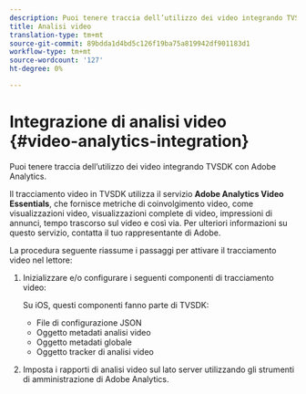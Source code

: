 ```yaml
---
description: Puoi tenere traccia dell’utilizzo dei video integrando TVSDK con Adobe Analytics.
title: Analisi video
translation-type: tm+mt
source-git-commit: 89bdda1d4bd5c126f19ba75a819942df901183d1
workflow-type: tm+mt
source-wordcount: '127'
ht-degree: 0%

---
```



# Integrazione di analisi video {#video-analytics-integration}

Puoi tenere traccia dell’utilizzo dei video integrando TVSDK con Adobe Analytics.

Il tracciamento video in TVSDK utilizza il servizio **Adobe Analytics Video Essentials**, che fornisce metriche di coinvolgimento video, come visualizzazioni video, visualizzazioni complete di video, impressioni di annunci, tempo trascorso sul video e così via. Per ulteriori informazioni su questo servizio, contatta il tuo rappresentante di Adobe.

La procedura seguente riassume i passaggi per attivare il tracciamento video nel lettore:

1. Inizializzare e/o configurare i seguenti componenti di tracciamento video:

   Su iOS, questi componenti fanno parte di TVSDK:

   * File di configurazione JSON
   * Oggetto metadati analisi video
   * Oggetto metadati globale
   * Oggetto tracker di analisi video

1. Imposta i rapporti di analisi video sul lato server utilizzando gli strumenti di amministrazione di Adobe Analytics.